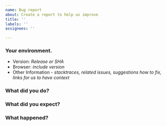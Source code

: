 ```yaml
---
name: Bug report
about: Create a report to help us improve
title: ''
labels: ''
assignees: ''

---
```


<!--
  Come join our community on Slack https://pion.ly/slack for quicker support and more resources

  We also provide a Knowledge Base https://pion.ly/knowledge-base that covers Pion and general WebRTC


 Please answer these questions before submitting your issue. Thanks!
-->

### Your environment.
  - Version: *Release or SHA*
  - Browser: *include version*
  - Other Information - *stacktraces, related issues, suggestions how to fix, links for us to have context*

### What did you do?
<!--
If possible, provide an example for reproducing the error.
A complete runnable program is good.
-->

### What did you expect?

### What happened?
